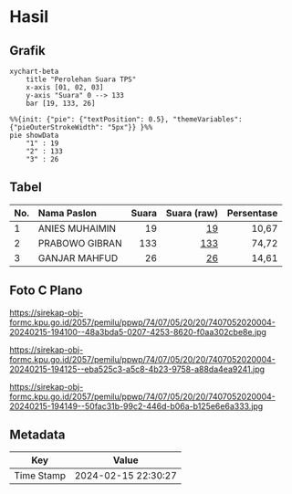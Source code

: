 # Hasil

## Grafik

```mermaid
xychart-beta
    title "Perolehan Suara TPS"
    x-axis [01, 02, 03]
    y-axis "Suara" 0 --> 133
    bar [19, 133, 26]
```

```mermaid
%%{init: {"pie": {"textPosition": 0.5}, "themeVariables": {"pieOuterStrokeWidth": "5px"}} }%%
pie showData
    "1" : 19
    "2" : 133
    "3" : 26
```

## Tabel

| No. | Nama Paslon    | Suara | Suara (raw) | Persentase |
|:--- |:-------------- | -----:| -----------:| ----------:|
| 1   | ANIES MUHAIMIN | 19    | [19][p-1]   | 10,67      |
| 2   | PRABOWO GIBRAN | 133   | [133][p-2]  | 74,72      |
| 3   | GANJAR MAHFUD  | 26    | [26][p-3]   | 14,61      |


[p-1]: https://github.com/gigit-pemilu/pemilu-2024-74-sulawesi-tenggara/blob/main/pilpres/hitung-suara/sub/74-sulawesi-tenggara/sub/07-wakatobi/sub/05-wangi-wangi-selatan/sub/2020-numana/sub/004-tps/sub/paslon-1.txt
[p-2]: https://github.com/gigit-pemilu/pemilu-2024-74-sulawesi-tenggara/blob/main/pilpres/hitung-suara/sub/74-sulawesi-tenggara/sub/07-wakatobi/sub/05-wangi-wangi-selatan/sub/2020-numana/sub/004-tps/sub/paslon-2.txt
[p-3]: https://github.com/gigit-pemilu/pemilu-2024-74-sulawesi-tenggara/blob/main/pilpres/hitung-suara/sub/74-sulawesi-tenggara/sub/07-wakatobi/sub/05-wangi-wangi-selatan/sub/2020-numana/sub/004-tps/sub/paslon-3.txt

## Foto C Plano

https://sirekap-obj-formc.kpu.go.id/2057/pemilu/ppwp/74/07/05/20/20/7407052020004-20240215-194100--48a3bda5-0207-4253-8620-f0aa302cbe8e.jpg

https://sirekap-obj-formc.kpu.go.id/2057/pemilu/ppwp/74/07/05/20/20/7407052020004-20240215-194125--eba525c3-a5c8-4b23-9758-a88da4ea9241.jpg

https://sirekap-obj-formc.kpu.go.id/2057/pemilu/ppwp/74/07/05/20/20/7407052020004-20240215-194149--50fac31b-99c2-446d-b06a-b125e6e6a333.jpg


## Metadata

| Key        | Value               |
| ---------- | ------------------- |
| Time Stamp | 2024-02-15 22:30:27 |



